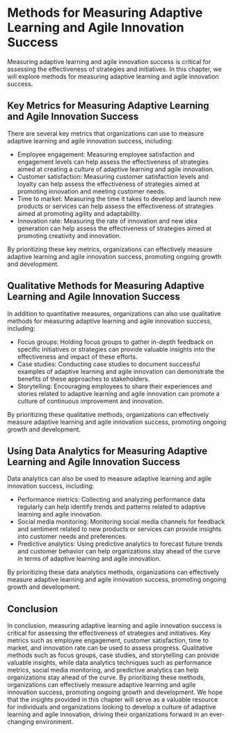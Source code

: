Methods for Measuring Adaptive Learning and Agile Innovation Success
=========================================================================================================================================

Measuring adaptive learning and agile innovation success is critical for assessing the effectiveness of strategies and initiatives. In this chapter, we will explore methods for measuring adaptive learning and agile innovation success.

Key Metrics for Measuring Adaptive Learning and Agile Innovation Success
------------------------------------------------------------------------

There are several key metrics that organizations can use to measure adaptive learning and agile innovation success, including:

* Employee engagement: Measuring employee satisfaction and engagement levels can help assess the effectiveness of strategies aimed at creating a culture of adaptive learning and agile innovation.
* Customer satisfaction: Measuring customer satisfaction levels and loyalty can help assess the effectiveness of strategies aimed at promoting innovation and meeting customer needs.
* Time to market: Measuring the time it takes to develop and launch new products or services can help assess the effectiveness of strategies aimed at promoting agility and adaptability.
* Innovation rate: Measuring the rate of innovation and new idea generation can help assess the effectiveness of strategies aimed at promoting creativity and innovation.

By prioritizing these key metrics, organizations can effectively measure adaptive learning and agile innovation success, promoting ongoing growth and development.

Qualitative Methods for Measuring Adaptive Learning and Agile Innovation Success
--------------------------------------------------------------------------------

In addition to quantitative measures, organizations can also use qualitative methods for measuring adaptive learning and agile innovation success, including:

* Focus groups: Holding focus groups to gather in-depth feedback on specific initiatives or strategies can provide valuable insights into the effectiveness and impact of these efforts.
* Case studies: Conducting case studies to document successful examples of adaptive learning and agile innovation can demonstrate the benefits of these approaches to stakeholders.
* Storytelling: Encouraging employees to share their experiences and stories related to adaptive learning and agile innovation can promote a culture of continuous improvement and innovation.

By prioritizing these qualitative methods, organizations can effectively measure adaptive learning and agile innovation success, promoting ongoing growth and development.

Using Data Analytics for Measuring Adaptive Learning and Agile Innovation Success
---------------------------------------------------------------------------------

Data analytics can also be used to measure adaptive learning and agile innovation success, including:

* Performance metrics: Collecting and analyzing performance data regularly can help identify trends and patterns related to adaptive learning and agile innovation.
* Social media monitoring: Monitoring social media channels for feedback and sentiment related to new products or services can provide insights into customer needs and preferences.
* Predictive analytics: Using predictive analytics to forecast future trends and customer behavior can help organizations stay ahead of the curve in terms of adaptive learning and agile innovation.

By prioritizing these data analytics methods, organizations can effectively measure adaptive learning and agile innovation success, promoting ongoing growth and development.

Conclusion
----------

In conclusion, measuring adaptive learning and agile innovation success is critical for assessing the effectiveness of strategies and initiatives. Key metrics such as employee engagement, customer satisfaction, time to market, and innovation rate can be used to assess progress. Qualitative methods such as focus groups, case studies, and storytelling can provide valuable insights, while data analytics techniques such as performance metrics, social media monitoring, and predictive analytics can help organizations stay ahead of the curve. By prioritizing these methods, organizations can effectively measure adaptive learning and agile innovation success, promoting ongoing growth and development. We hope that the insights provided in this chapter will serve as a valuable resource for individuals and organizations looking to develop a culture of adaptive learning and agile innovation, driving their organizations forward in an ever-changing environment.


